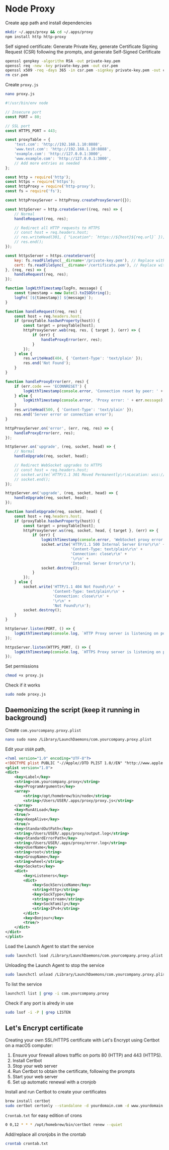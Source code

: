 # Node Proxy

Create app path and install dependencies
```sh
mkdir ~/.apps/proxy && cd ~/.apps/proxy
npm install http http-proxy
```

Self signed certificate: Generate Private Key, generate Certificate Signing Request (CSR) following the prompts, and generate Self-Signed Certificate
```sh
openssl genpkey -algorithm RSA -out private-key.pem
openssl req -new -key private-key.pem -out csr.pem
openssl x509 -req -days 365 -in csr.pem -signkey private-key.pem -out certificate.pem
rm csr.pem
```

Create `proxy.js`
```sh
nano proxy.js
```

```js
#!/usr/bin/env node

// Insecure port
const PORT = 80;

// SSL port
const HTTPS_PORT = 443;

const proxyTable = {
	'test.com': 'http://192.168.1.10:8888',
	'www.test.com': 'http://192.168.1.10:8888',
	'example.com': 'http://127.0.0.1:3000',
	'www.example.com': 'http://127.0.0.1:3000',
	// Add more entries as needed
};

const http = require('http');
const https = require('https');
const httpProxy = require('http-proxy');
const fs = require('fs');

const httpProxyServer = httpProxy.createProxyServer({});

const httpServer = http.createServer((req, res) => {
	// Normal
	handleRequest(req, res);

	// Redirect all HTTP requests to HTTPS
	// const host = req.headers.host;
	// res.writeHead(301, { "Location": `https://${host}${req.url}` });
	// res.end();
});

const httpsServer = https.createServer({
	key: fs.readFileSync(__dirname+'/private-key.pem'), // Replace with your private key path
	cert: fs.readFileSync(__dirname+'/certificate.pem'), // Replace with your certificate path
}, (req, res) => {
	handleRequest(req, res);
});

function logWithTimestamp(logFn, message) {
	const timestamp = new Date().toISOString();
	logFn(`[${timestamp}] ${message}`);
}

function handleRequest(req, res) {
	const host = req.headers.host;
	if (proxyTable.hasOwnProperty(host)) {
		const target = proxyTable[host];
		httpProxyServer.web(req, res, { target }, (err) => {
			if (err) {
				handleProxyError(err, res);
			}
		});
	} else {
		res.writeHead(404, { 'Content-Type': 'text/plain' });
		res.end('Not Found');
	}
}

function handleProxyError(err, res) {
	if (err.code === 'ECONNRESET') {
		logWithTimestamp(console.error, 'Connection reset by peer: ' + err.message);
	} else {
		logWithTimestamp(console.error, 'Proxy error: ' + err.message);
	}
	res.writeHead(500, { 'Content-Type': 'text/plain' });
	res.end('Server error or connection error');
}

httpProxyServer.on('error', (err, req, res) => {
	handleProxyError(err, res);
});

httpServer.on('upgrade', (req, socket, head) => {
	// Normal
	handleUpgrade(req, socket, head);

	// Redirect WebSocket upgrades to HTTPS
	// const host = req.headers.host;
	// socket.write(`HTTP/1.1 301 Moved Permanently\r\nLocation: wss://${host}${req.url}\r\n\r\n`);
	// socket.end();
});

httpsServer.on('upgrade', (req, socket, head) => {
	handleUpgrade(req, socket, head);
});

function handleUpgrade(req, socket, head) {
	const host = req.headers.host;
	if (proxyTable.hasOwnProperty(host)) {
		const target = proxyTable[host];
		httpProxyServer.ws(req, socket, head, { target }, (err) => {
			if (err) {
				logWithTimestamp(console.error, 'WebSocket proxy error: ' + err.message);
				socket.write('HTTP/1.1 500 Internal Server Error\r\n' +
							 'Content-Type: text/plain\r\n' +
							 'Connection: close\r\n' +
							 '\r\n' +
							 'Internal Server Error\r\n');
				socket.destroy();
			}
		});
	} else {
		socket.write('HTTP/1.1 404 Not Found\r\n' +
					 'Content-Type: text/plain\r\n' +
					 'Connection: close\r\n' +
					 '\r\n' +
					 'Not Found\r\n');
		socket.destroy();
	}
}

httpServer.listen(PORT, () => {
	logWithTimestamp(console.log, `HTTP Proxy server is listening on port ${PORT}`);
});

httpsServer.listen(HTTPS_PORT, () => {
	logWithTimestamp(console.log, `HTTPS Proxy server is listening on port ${HTTPS_PORT}`);
});

```

Set permissions
```sh
chmod +x proxy.js
```

Check if it works
```sh
sudo node proxy.js
```

## Daemonizing the script (keep it running in background)

Create `com.yourcompany.proxy.plist`
```sh
nano sudo nano /Library/LaunchDaemons/com.yourcompany.proxy.plist
```

Edit your `USER` path, 
```xml
<?xml version="1.0" encoding="UTF-8"?>
<!DOCTYPE plist PUBLIC "-//Apple//DTD PLIST 1.0//EN" "http://www.apple.com/DTDs/PropertyList-1.0.dtd">
<plist version="1.0">
<dict>
	<key>Label</key>
	<string>com.yourcompany.proxy</string>
	<key>ProgramArguments</key>
	<array>
		<string>/opt/homebrew/bin/node</string>
		<string>/Users/USER/.apps/proxy/proxy.js</string>
	</array>
	<key>RunAtLoad</key>
	<true/>
	<key>KeepAlive</key>
	<true/>
	<key>StandardOutPath</key>
	<string>/Users/USER/.apps/proxy/output.log</string>
	<key>StandardErrorPath</key>
	<string>/Users/USER/.apps/proxy/error.log</string>
	<key>UserName</key>
	<string>root</string>
	<key>GroupName</key>
	<string>wheel</string>
	<key>Sockets</key>
	<dict>
		<key>Listeners</key>
		<dict>
			<key>SockServiceName</key>
			<string>http</string>
			<key>SockType</key>
			<string>stream</string>
			<key>SockFamily</key>
			<string>IPv4</string>
		</dict>
		<key>Bonjour</key>
		<true/>
	</dict>
</dict>
</plist>

```

Load the Launch Agent to start the service
```sh
sudo launchctl load /Library/LaunchDaemons/com.yourcompany.proxy.plist
```

Unloading the Launch Agent to stop the service
```sh
sudo launchctl unload /Library/LaunchDaemons/com.yourcompany.proxy.plist
```

To list the service
```sh
launchctl list | grep -i com.yourcompany.proxy
```

Check if any port is alredy in use
```sh
sudo lsof -i -P | grep LISTEN
```

## Let's Encrypt certificate
Creating your own SSL/HTTPS certificate with Let's Encrypt using Certbot on a macOS computer:

1. Ensure your firewall allows traffic on ports 80 (HTTP) and 443 (HTTPS).
2. Install Certbot
3. Stop your web server
4. Run Certbot to obtain the certificate, following the prompts
5. Start your web server
6. Set up automatic renewal with a cronjob

Install and run Certbot to create your certificates
```sh
brew install certbot
sudo certbot certonly --standalone -d yourdomain.com -d www.yourdomain.com
```

`Crontab.txt` for easy edition of crons
```sh
0 0,12 * * * /opt/homebrew/bin/certbot renew --quiet
```

Add/replace all cronjobs in the crontab
```sh
crontab crontab.txt
```
